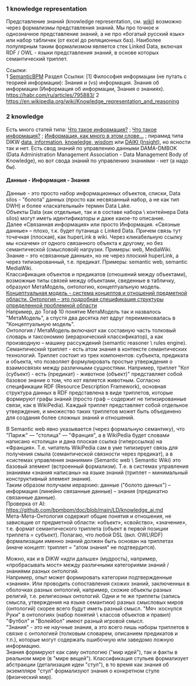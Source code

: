 ### 1 knowledge representation
Представление знаний (knowledge representation, см. [wiki](https://ru.wikipedia.org/wiki/%D0%9F%D1%80%D0%B5%D0%B4%D1%81%D1%82%D0%B0%D0%B2%D0%BB%D0%B5%D0%BD%D0%B8%D0%B5_%D0%B7%D0%BD%D0%B0%D0%BD%D0%B8%D0%B9)) возможно через формализмы представления знаний. Мы про точное и однозначное представление знаний, а не про «богатый русский язык» или набор табличек (от excel до реляционных баз).
Наиболее популярным таким формализмом является стек Linked Data, включая RDF / OWL -  языки представления знаний, в основе которых семантический триплет.

Ссылки:  
1 [SemanticBPM](https://habr.com/ru/articles/795883/) Раздел Ссылки: [1] Философия информации (не путать с теорией информации): Знания и (vs) информация. Знания об информации (Информация об информации, Знания о знаниях).
https://habr.com/ru/articles/795883/
2 https://en.wikipedia.org/wiki/Knowledge_representation_and_reasoning

### 2 knowledge
Есть много статей типа: [Что такое информация?](https://habr.com/ru/articles/456276/) ; [Что такое информация?](https://habr.com/ru/companies/habr/articles/861576/) ; [Информация, как много в этом слове…](https://habr.com/ru/articles/713376/) ; 
пирамид типа DIKW [data, information, knowledge, wisdom](https://ru.wikipedia.org/wiki/DIKW) или [DAIKI (Insight)](https://aimod2.com/docs/03-data-semantics/daiki-the-semantic-chain/), но ясности так и нет.
Есть свод знаний по управлению данными DAMA-DMBOK (Data Administration Management Association - Data Management Body of Knowledge), но вот свода знаний по управлению знаниями - нет (а надо бы). 

#### Данные - Информация - Знания
Данные - это просто набор информационных объектов, списки, Data silos - "болота" данных (просто как несвязанный набор, а не как тип DWH) и более «ласкательный» термин Data Lake.  
Объекты Data (как отдельные, так и в составе набора \ контейнера Data silos) могут иметь идентификаторы и даже какое-то описание.  
Далее «Связанная информация» или просто Информация. «Связные данные» – плохо, т.к. будет путаница с Linked Data. Причем связь тут точечная (плоская), как huperLink в wiki. Через кликабельную ссылку мы «скачем» от одного связанного объекта к другому, но без семантической (смысловой) нагрузки. Примеры: web, MediaWiki.  
Знание – это «связанные данные», но не через плоский huperLink, а через типизированный, т.е. предикат. Примеры: semantic web, semantic MediaWiki.  
Классификация объектов и предикатов (отношений между объектами), возможные типы связей между объектами, сведенные в табличку, образуют МетаМодель, онтологию, концептуальную модель.  
[Концептуальная модель - система концептов и отношений предметной области. Онтология – это подробная спецификация структуры определенной проблемной области](https://mei06.narod.ru/sem6/pz/shpora/lec7.htm)  
Например, до Тогаф 10 понятие МетаМодель так и назвалось "МетаМодель", а спустя два десятка лет вдруг переименовалась в "Концептуальную модель".   
Онтология / МетаМодель включают как составную часть толковый словарь и таксономию (иерархический классификатор), а как производную – машину рассуждений (semantic reasoner \ rules engine).
Семантический триплет - есть атом знания в контексте семантических технологий. Триплет состоит из трех компонентов: субъекта, предиката и объекта, что позволяет формулировать простые утверждения о взаимосвязях между различными сущностями. Например, триплет "Кот (субъект) - есть (предикат) - животное (объект)" представляет собой базовое знание о том, что кот является животным.
Согласно спецификации RDF (Resource Description Framework), основная структура данных в RDF представлена в виде триплетов, которые формируют графы знаний (просто граф – содержит не типизированные связи, как в WikiPedia). Каждый триплет представляет собой отдельное утверждение, и множество таких триплетов может быть объединено для создания более сложных знаний и отношений. 

В Semantic web явно указывается (через формальную семантику), что "Париж" — "столица" — "Франция", а в WikiPedia будет словами написано «столица» и дана плоская ссылка (гиперссылка) на «Франция». Т.е. читатель WikiPedia сам в уме типизирует связь для получения смыла (семантической связности через предикат), а в «системах управления знаниями» (Semantic web \ Semantic Wiki) это базовый элемент (встроенный формализм). Т.е. в системах управления знаниями «знания написаны» на языке знаний (триплет – минимальный конструктивный элемент знания).  
Таким образом получаем иерархию: данные ("болото данных") – информация (линейно связанные данные) – знания (предикатно связанные данные).  
Проверка от AI: https://github.com/bpmbpm/doc/blob/main/LD/knowledge_ai.md  
Мета-Мета-Онтология содержит общие понятия и отношения, не зависящие от предметной области: «объект», «свойство», «значение», т.е. формат семантического триплета (объект в первой позиции триплета = субъект). Полагаю, что любой DSL (вкл. OWL\RDF) формализации именно знаний должен быть основан на триплетах (иначе концепт: триплет = "атом знания" не подтвердится).  

Можно, как и в DIKW «идти дальше» (мудрость), например, «пробрасывать мост» между различными категориями знаний / знаниями разных онтологий.   
Например, опыт может формировать категории подтвержденные «знания». Или проводить сопоставления схожих знаний, заключенных в оболочках разных онтологий, например, схожие объекты разных религий, т.е. религиозных онтологий. Одни и те же триплеты (запись смысла, утверждения на языке семантики) разных смысловых миров (онтологий) скорее всего будут иметь разный смысл. "Мяч :коснулся Руки" в онтологиях (набор понятий \ классов объектов и правил) "Футбол" и "Волейбол" имеют разный игровой смысл.  
"Знания" - это не научные знания, а это всего лишь наборы триплетов в связке с онтологией (толковым словарем, описанием предикатов и т.п.), которые могут содержать ошибочную или заведомо ложную информацию.  
Знания формируют как саму онтологию ("мир идей"), так и факты в реальном мире (в "мире вещей"). Классификация стульев формализует абстракции (детализация идеи "стул"), в то время как знания об экземпляре "стул" формализуют знания о конкретном стуле (физический мир).   


